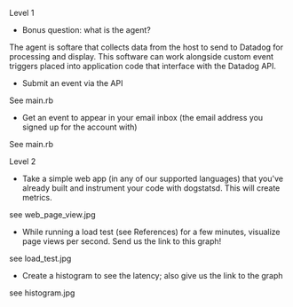 Level 1

- Bonus question: what is the agent?

The agent is softare that collects data from the host to send to Datadog for processing and display.  This software can work alongside custom event triggers placed into application code that interface with the Datadog API.

- Submit an event via the API

See main.rb

- Get an event to appear in your email inbox (the email address you signed up for the account with)

See main.rb

Level 2

-  Take a simple web app (in any of our supported languages) that you've already built and instrument your code with dogstatsd. This will create metrics.

see web_page_view.jpg

-  While running a load test (see References) for a few minutes, visualize page views per second. Send us the link to this graph!

see load_test.jpg

-  Create a histogram to see the latency; also give us the link to the graph

see histogram.jpg